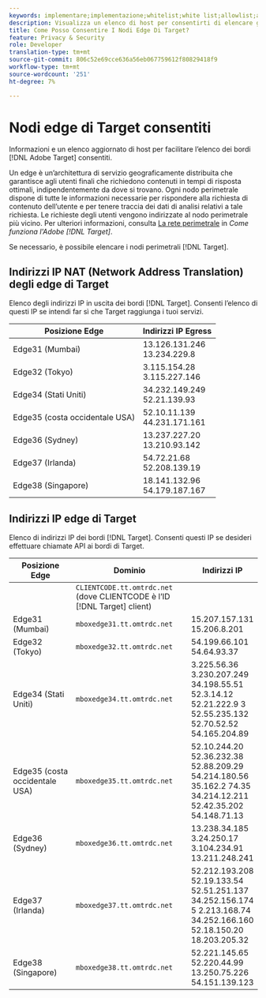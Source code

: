 ```yaml
---
keywords: implementare;implementazione;whitelist;white list;allowlist;allow list;edge;edge
description: Visualizza un elenco di host per consentirti di elencare gli edge di Adobe Target (nodi di servizio distribuiti geograficamente che garantiscono tempi di risposta ottimali agli utenti finali).
title: Come Posso Consentire I Nodi Edge Di Target?
feature: Privacy & Security
role: Developer
translation-type: tm+mt
source-git-commit: 806c52e69cce636a56eb067759612f80829418f9
workflow-type: tm+mt
source-wordcount: '251'
ht-degree: 7%

---
```



# Nodi edge di Target consentiti

Informazioni e un elenco aggiornato di host per facilitare l’elenco dei bordi [!DNL Adobe Target] consentiti.

Un edge è un’architettura di servizio geograficamente distribuita che garantisce agli utenti finali che richiedono contenuti in tempi di risposta ottimali, indipendentemente da dove si trovano. Ogni nodo perimetrale dispone di tutte le informazioni necessarie per rispondere alla richiesta di contenuto dell’utente e per tenere traccia dei dati di analisi relativi a tale richiesta. Le richieste degli utenti vengono indirizzate al nodo perimetrale più vicino. Per ulteriori informazioni, consulta [La rete perimetrale](/help/c-intro/how-target-works.md#concept_0AE2ED8E9DE64288A8B30FCBF1040934) in *Come funziona l&#39;Adobe [!DNL Target]*.

Se necessario, è possibile elencare i nodi perimetrali [!DNL Target].

## Indirizzi IP NAT (Network Address Translation) degli edge di Target

Elenco degli indirizzi IP in uscita dei bordi [!DNL Target]. Consenti l’elenco di questi IP se intendi far sì che Target raggiunga i tuoi servizi.

| Posizione Edge | Indirizzi IP Egress |
| --- | --- |
| Edge31 (Mumbai) | 13.126.131.246<br>13.234.229.8 |
| Edge32 (Tokyo) | 3.115.154.28<br>3.115.227.146 |
| Edge34 (Stati Uniti) | 34.232.149.249<br>52.21.139.93 |
| Edge35 (costa occidentale USA) | 52.10.11.139<br>44.231.171.161 |
| Edge36 (Sydney) | 13.237.227.20<br>13.210.93.142 |
| Edge37 (Irlanda) | 54.72.21.68<br>52.208.139.19 |
| Edge38 (Singapore) | 18.141.132.96<br>54.179.187.167 |

## Indirizzi IP edge di Target

Elenco di indirizzi IP dei bordi [!DNL Target]. Consenti questi IP se desideri effettuare chiamate API ai bordi di Target.

| Posizione Edge | Dominio | Indirizzi IP |
| --- | --- | --- |
|  | `CLIENTCODE.tt.omtrdc.net`<br>(dove CLIENTCODE è l’ID  [!DNL Target] client) |  |
| Edge31 (Mumbai) | `mboxedge31.tt.omtrdc.net` | 15.207.157.131<br>15.206.8.201 |
| Edge32 (Tokyo) | `mboxedge32.tt.omtrdc.net` | 54.199.66.101<br>54.64.93.37 |
| Edge34 (Stati Uniti) | `mboxedge34.tt.omtrdc.net` | 3.225.56.36<br>3.230.207.249<br>34.198.55.51<br>52.3.14.12<br>52.21.222.9 3<br>52.55.235.132<br>52.70.52.52<br>54.165.204.89 |
| Edge35 (costa occidentale USA) | `mboxedge35.tt.omtrdc.net` | 52.10.244.20<br>52.36.232.38<br>52.88.209.29<br>54.214.180.56<br>35.162.2 74.35<br>34.214.12.211<br>52.42.35.202<br>54.148.71.13 |
| Edge36 (Sydney) | `mboxedge36.tt.omtrdc.net` | 13.238.34.185<br>3.24.250.17<br>3.104.234.91<br>13.211.248.241 |
| Edge37 (Irlanda) | `mboxedge37.tt.omtrdc.net` | 52.212.193.208<br>52.19.133.54<br>52.51.251.137<br>34.252.156.174<br>5 2.213.168.74<br>34.252.166.160<br>52.18.150.20<br>18.203.205.32 |
| Edge38 (Singapore) | `mboxedge38.tt.omtrdc.net` | 52.221.145.65<br>52.220.44.99<br>13.250.75.226<br>54.151.139.123 |






